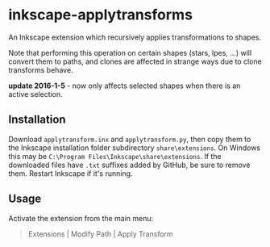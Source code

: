 # inkscape-applytransforms
An Inkscape extension which recursively applies transformations to shapes.

Note that performing this operation on certain shapes (stars, lpes, ...) will convert them to paths,
and clones are affected in strange ways due to clone transforms behave.

**update 2016-1-5** - now only affects selected shapes when there is an active selection.

## Installation

Download `applytransform.inx` and `applytransform.py`, then copy them to the Inkscape installation folder subdirectory `share\extensions`. On Windows this may be `C:\Program Files\Inkscape\share\extensions`. If the downloaded files have `.txt` suffixes added by GitHub, be sure to remove them. Restart Inkscape if it's running.

## Usage

Activate the extension from the main menu:

> Extensions | Modify Path | Apply Transform
